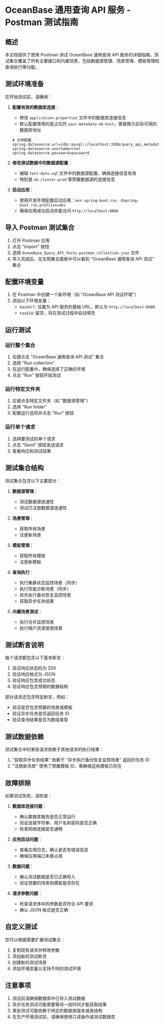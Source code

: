# OceanBase 通用查询 API 服务 - Postman 测试指南

## 概述

本文档提供了使用 Postman 测试 OceanBase 通用查询 API 服务的详细指南。测试集合覆盖了所有主要接口和内置场景，包括数据源管理、场景管理、模板管理和查询执行等功能。

## 测试环境准备

在开始测试前，请确保：

1. **配置有效的数据库连接**：
   - 修改 `application.properties` 文件中的数据库连接信息
   - 默认配置使用的是占位符 `your-metadata-ob-host`，需替换为实际可用的数据库地址

   ```properties
   # 示例配置
   spring.datasource.url=jdbc:mysql://localhost:3306/query_api_metadata
   spring.datasource.username=root
   spring.datasource.password=password
   ```

2. **修改测试数据中的数据源配置**：
   - 编辑 `test-data.sql` 文件中的数据源配置，确保连接信息有效
   - 特别是 `ob-cluster-prod` 等预置数据源的连接信息

3. **启动应用**：
   - 使用开发环境配置启动应用：`mvn spring-boot:run -Dspring-boot.run.profiles=dev`
   - 确保应用成功启动并能访问 `http://localhost:8080`

## 导入 Postman 测试集合

1. 打开 Postman 应用
2. 点击 "Import" 按钮
3. 选择 `OceanBase_Query_API_Tests.postman_collection.json` 文件
4. 导入完成后，在左侧集合面板中可以看到 "OceanBase 通用查询 API 测试" 集合

## 配置环境变量

1. 在 Postman 中创建一个新环境（如 "OceanBase API 测试环境"）
2. 添加以下环境变量：
   - `baseUrl`: 设置为 API 服务的基础 URL，默认为 `http://localhost:8080`
   - `taskId`: 留空，将在测试过程中自动填充

## 运行测试

### 运行整个集合

1. 右键点击 "OceanBase 通用查询 API 测试" 集合
2. 选择 "Run collection"
3. 在运行配置中，确保选择了正确的环境
4. 点击 "Run" 按钮开始测试

### 运行特定文件夹

1. 右键点击特定文件夹（如 "数据源管理"）
2. 选择 "Run folder"
3. 配置运行选项并点击 "Run" 按钮

### 运行单个请求

1. 选择要测试的单个请求
2. 点击 "Send" 按钮发送请求
3. 查看响应和测试结果

## 测试集合结构

测试集合包含以下主要部分：

1. **数据源管理**：
   - 测试数据源连通性
   - 测试已注册数据源连通性

2. **场景管理**：
   - 获取所有场景
   - 注册新场景

3. **模板管理**：
   - 获取所有模板
   - 注册新模板

4. **查询执行**：
   - 执行集群状态监控场景（同步）
   - 执行性能诊断场景（同步）
   - 异步执行备份恢复监控场景
   - 获取异步任务结果

5. **内置场景测试**：
   - 执行合并监控场景
   - 执行租户资源使用场景

## 测试断言说明

每个请求都包含以下基本断言：

1. 验证响应状态码为 200
2. 验证响应格式为 JSON
3. 验证响应包含成功状态
4. 验证响应包含预期的数据结构

部分请求还包含特定断言，例如：

- 验证是否包含预置的场景或模板
- 验证异步任务是否返回任务 ID
- 验证查询结果是否为数组类型

## 测试数据依赖

测试集合中的某些请求依赖于其他请求的执行结果：

1. "获取异步任务结果" 依赖于 "异步执行备份恢复监控场景" 返回的任务 ID
2. "注册新场景" 使用了预置模板 ID，需确保这些模板已存在

## 故障排除

如果测试失败，请检查：

1. **数据库连接问题**：
   - 确认数据库服务是否正常运行
   - 验证连接字符串、用户名和密码是否正确
   - 检查网络连接是否通畅

2. **应用启动问题**：
   - 查看应用日志，确认是否有错误信息
   - 确保应用端口未被占用

3. **数据问题**：
   - 确认测试数据是否已正确导入
   - 验证预置的场景和模板是否存在

4. **请求参数问题**：
   - 检查请求体中的参数是否符合 API 要求
   - 确认 JSON 格式是否正确

## 自定义测试

您可以根据需要扩展测试集合：

1. 复制现有请求并修改参数
2. 添加新的测试断言
3. 创建新的测试场景
4. 添加环境变量以支持不同的测试环境

## 注意事项

1. 测试前请确保数据库中已导入测试数据
2. 异步任务测试可能需要等待一段时间才能获取结果
3. 某些测试可能依赖于特定的数据库版本或表结构
4. 在生产环境测试前，请确保使用只读操作或测试数据库
